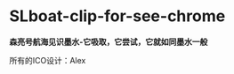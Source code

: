 SLboat-clip-for-see-chrome
==========================

**森亮号航海见识墨水-它吸取，它尝试，它就如同墨水一般**

所有的ICO设计：Alex
